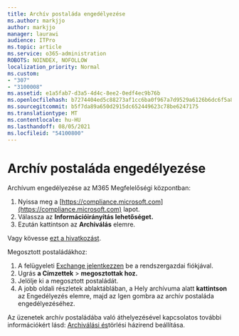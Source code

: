 ```yaml
---
title: Archív postaláda engedélyezése
ms.author: markjjo
author: markjjo
manager: laurawi
audience: ITPro
ms.topic: article
ms.service: o365-administration
ROBOTS: NOINDEX, NOFOLLOW
localization_priority: Normal
ms.custom:
- "307"
- "3100008"
ms.assetid: e1a5fab7-d3a5-4d4c-8ee2-0edf4ec9b76b
ms.openlocfilehash: b7274404ed5c88273af1cc6ba0f967a7d9529a6126b6dc6f5a8e9561f0b77418
ms.sourcegitcommit: b5f7da89a650d2915dc652449623c78be6247175
ms.translationtype: MT
ms.contentlocale: hu-HU
ms.lasthandoff: 08/05/2021
ms.locfileid: "54100800"
---
```

# <a name="enable-an-archive-mailbox"></a>Archív postaláda engedélyezése

Archívum engedélyezése az M365 Megfelelőségi központban:

1. Nyissa meg a [https://compliance.microsoft.com](https://compliance.microsoft.com) lapot.
2. Válassza az **Információirányítás lehetőséget.**
3. Ezután kattintson az **Archiválás** elemre.

Vagy kövesse [ezt a hivatkozást](https://sip.compliance.microsoft.com/informationgovernance?viewid=archive).  

Megosztott postaládákhoz:

1. A felügyeleti [Exchange jelentkezzen](https://outlook.office365.com/ecp) be a rendszergazdai fiókjával.
2. Ugrás **a Címzettek**  >  **megosztottak hoz.**
3. Jelölje ki a megosztott postaládát.
4. A jobb oldali részletek ablaktáblában, a Hely archívuma alatt  **kattintson** az Engedélyezés elemre, majd az Igen gombra az archív postaláda engedélyezéséhez.

Az üzenetek archív postaládába való áthelyezésével kapcsolatos további információkért lásd: [Archiválási és](https://docs.microsoft.com//office365/securitycompliance/set-up-an-archive-and-deletion-policy-for-mailboxes)törlési házirend beállítása.
